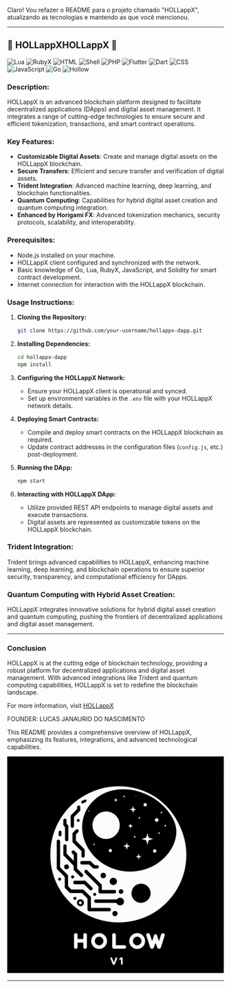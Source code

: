 Claro! Vou refazer o README para o projeto chamado "HOLLappX", atualizando as tecnologias e mantendo as que você mencionou.

---

## 🔱 HOLLappXHOLLappX 🔱

![Lua](https://img.shields.io/badge/lua-%232C2D72.svg?style=for-the-badge&logo=lua&logoColor=white)
![RubyX](https://img.shields.io/badge/rubyX-%23CC342D.svg?style=for-the-badge&logo=rubyX&logoColor=white)
![HTML](https://img.shields.io/badge/html5-%23E34F26.svg?style=for-the-badge&logo=html5&logoColor=white)
![Shell](https://img.shields.io/badge/shell_script-%23121011.svg?style=for-the-badge&logo=gnu-bash&logoColor=white)
![PHP](https://img.shields.io/badge/php-%23777BB4.svg?style=for-the-badge&logo=php&logoColor=white)
![Flutter](https://img.shields.io/badge/flutter-%2302569B.svg?style=for-the-badge&logo=flutter&logoColor=white)
![Dart](https://img.shields.io/badge/dart-%230175C2.svg?style=for-the-badge&logo=dart&logoColor=white)
![CSS](https://img.shields.io/badge/css3-%231572B6.svg?style=for-the-badge&logo=css3&logoColor=white)
![JavaScript](https://img.shields.io/badge/javascript-%23F7DF1E.svg?style=for-the-badge&logo=javascript&logoColor=black)
![Go](https://img.shields.io/badge/go-%2300ADD8.svg?style=for-the-badge&logo=go&logoColor=white)
![Hollow](https://img.shields.io/badge/hollow-%2300CED1.svg?style=for-the-badge&logo=hollow&logoColor=white)

### Description:
HOLLappX is an advanced blockchain platform designed to facilitate decentralized applications (DApps) and digital asset management. It integrates a range of cutting-edge technologies to ensure secure and efficient tokenization, transactions, and smart contract operations.

### Key Features:
- **Customizable Digital Assets**: Create and manage digital assets on the HOLLappX blockchain.
- **Secure Transfers**: Efficient and secure transfer and verification of digital assets.
- **Trident Integration**: Advanced machine learning, deep learning, and blockchain functionalities.
- **Quantum Computing**: Capabilities for hybrid digital asset creation and quantum computing integration.
- **Enhanced by Horigami FX**: Advanced tokenization mechanics, security protocols, scalability, and interoperability.

### Prerequisites:
- Node.js installed on your machine.
- HOLLappX client configured and synchronized with the network.
- Basic knowledge of Go, Lua, RubyX, JavaScript, and Solidity for smart contract development.
- Internet connection for interaction with the HOLLappX blockchain.

### Usage Instructions:

1. **Cloning the Repository:**
   ```sh
   git clone https://github.com/your-username/hollappx-dapp.git
   ```

2. **Installing Dependencies:**
   ```sh
   cd hollappx-dapp
   npm install
   ```

3. **Configuring the HOLLappX Network:**
   - Ensure your HOLLappX client is operational and synced.
   - Set up environment variables in the `.env` file with your HOLLappX network details.

4. **Deploying Smart Contracts:**
   - Compile and deploy smart contracts on the HOLLappX blockchain as required.
   - Update contract addresses in the configuration files (`config.js`, etc.) post-deployment.

5. **Running the DApp:**
   ```sh
   npm start
   ```

6. **Interacting with HOLLappX DApp:**
   - Utilize provided REST API endpoints to manage digital assets and execute transactions.
   - Digital assets are represented as customizable tokens on the HOLLappX blockchain.

### Trident Integration:
Trident brings advanced capabilities to HOLLappX, enhancing machine learning, deep learning, and blockchain operations to ensure superior security, transparency, and computational efficiency for DApps.

### Quantum Computing with Hybrid Asset Creation:
HOLLappX integrates innovative solutions for hybrid digital asset creation and quantum computing, pushing the frontiers of decentralized applications and digital asset management.

---

### Conclusion

HOLLappX is at the cutting edge of blockchain technology, providing a robust platform for decentralized applications and digital asset management. With advanced integrations like Trident and quantum computing capabilities, HOLLappX is set to redefine the blockchain landscape.

For more information, visit [HOLLappX](https://nscio.vercel.app/)

<p>FOUNDER: LUCAS JANAURIO DO NASCIMENTO</p> 

This README provides a comprehensive overview of HOLLappX, emphasizing its features, integrations, and advanced technological capabilities.

<img src="A.jpeg" alt="Hollow Ether Logo">

---
